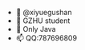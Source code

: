 - 👋 @xiyuegushan
- 👀 GZHU student
- 🌱 Only Java
- 📫 QQ:787696809

<!---
xiyuegushan/xiyuegushan is a ✨ special ✨ repository because its `README.md` (this file) appears on your GitHub profile.
You can click the Preview link to take a look at your changes.
--->
